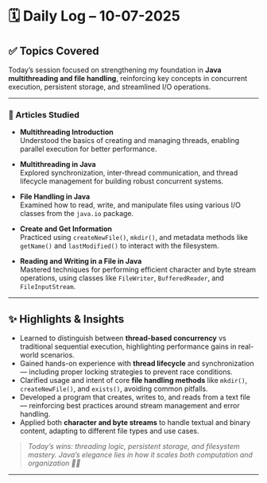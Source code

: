 # 🗓️ Daily Log – 10-07-2025

## ✅ Topics Covered

Today’s session focused on strengthening my foundation in **Java multithreading and file handling**, reinforcing key concepts in concurrent execution, persistent storage, and streamlined I/O operations.

---

### 📘 Articles Studied

- **Multithreading Introduction**  
  Understood the basics of creating and managing threads, enabling parallel execution for better performance.

- **Multithreading in Java**  
  Explored synchronization, inter-thread communication, and thread lifecycle management for building robust concurrent systems.

- **File Handling in Java**  
  Examined how to read, write, and manipulate files using various I/O classes from the `java.io` package.

- **Create and Get Information**  
  Practiced using `createNewFile()`, `mkdir()`, and metadata methods like `getName()` and `lastModified()` to interact with the filesystem.

- **Reading and Writing in a File in Java**  
  Mastered techniques for performing efficient character and byte stream operations, using classes like `FileWriter`, `BufferedReader`, and `FileInputStream`.

---

## ✨ Highlights & Insights

- Learned to distinguish between **thread-based concurrency** vs traditional sequential execution, highlighting performance gains in real-world scenarios.
- Gained hands-on experience with **thread lifecycle** and synchronization — including proper locking strategies to prevent race conditions.
- Clarified usage and intent of core **file handling methods** like `mkdir()`, `createNewFile()`, and `exists()`, avoiding common pitfalls.
- Developed a program that creates, writes to, and reads from a text file — reinforcing best practices around stream management and error handling.
- Applied both **character and byte streams** to handle textual and binary content, adapting to different file types and use cases.

> _Today’s wins: threading logic, persistent storage, and filesystem mastery. Java’s elegance lies in how it scales both computation and organization 🔧📂_

---
